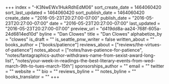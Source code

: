 +++
index = "-K3NwEWx1HukRdhEdM06"
sort_create_date = 1464060420
sort_last_updated = 1464060420
sort_publish_date = 1464060420
create_date = "2016-05-23T20:27:00-07:00"
publish_date = "2016-05-23T20:27:00-07:00"
date = "2016-05-23T20:27:00-07:00"
last_updated = "2016-05-23T20:27:00-07:00"
preview_url = "d419dd8a-aa24-768f-605a-24d6814ed10d"
byline = "Dan Clowes"
title = "Dan Clowes"
alphabetize_by = "clowes"
is_draft = ""
is_seattle_pnw_writer = false
written_about = ""
books_author = ["books/patience"]
reviews_about = ["reviews/the-virtues-of-patience"]
notes_about = ["notes/have-patience-for-patience", "notes/fantagraphics-author-withdraws-name-from-sexist-award-long-list", "notes/your-week-in-readings-the-best-literary-events-from-wed-march-9th-to-tues-march-15th"]
sponsorships_author = ""
email = ""
twitter = ""
website = ""
bio = ""
reviews_byline = ""
notes_byline = ""
books_translator = ""
+++
